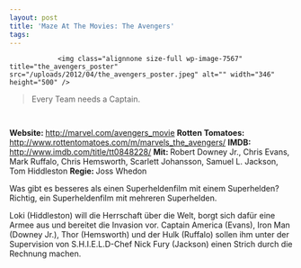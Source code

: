 ```yaml
---
layout: post
title: 'Maze At The Movies: The Avengers'
tags:
---
```



                <img class="alignnone size-full wp-image-7567" title="the_avengers_poster" src="/uploads/2012/04/the_avengers_poster.jpeg" alt="" width="346" height="500" />
<blockquote>Every Team needs a Captain.</blockquote>
<img class="alignnone size-full wp-image-5898" title="movie_review_4stars" src="/uploads/2010/02/movie_review_4stars.png" alt="" width="75" height="15" />
<p><strong> Website: </strong><a href="http://marvel.com/avengers_movie"><a href="http://marvel.com/avengers_movie">http://marvel.com/avengers_movie</a></a>
<strong>Rotten Tomatoes: </strong><a href="http://www.rottentomatoes.com/m/marvels_the_avengers/"><a href="http://www.rottentomatoes.com/m/marvels_the_avengers/">http://www.rottentomatoes.com/m/marvels_the_avengers/</a> </a>
<strong>IMDB: </strong><a href="http://www.imdb.com/title/tt0848228/"><a href="http://www.imdb.com/title/tt0848228/">http://www.imdb.com/title/tt0848228/</a></a>
<strong>Mit: </strong>Robert Downey Jr., Chris Evans, Mark Ruffalo, Chris Hemsworth, Scarlett Johansson, Samuel L. Jackson, Tom Hiddleston
<strong>Regie: </strong>Joss Whedon</p>
<p>Was gibt es besseres als einen Superheldenfilm mit einem Superhelden? Richtig, ein Superheldenfilm mit mehreren Superhelden.</p>
<p>Loki (Hiddleston) will die Herrschaft über die Welt, borgt sich dafür eine Armee aus und bereitet die Invasion vor. Captain America (Evans), Iron Man (Downey Jr.), Thor (Hemsworth) und der Hulk (Ruffalo) sollen ihm unter der Supervision von S.H.I.E.L.D-Chef Nick Fury (Jackson) einen Strich durch die Rechnung machen.</p>
